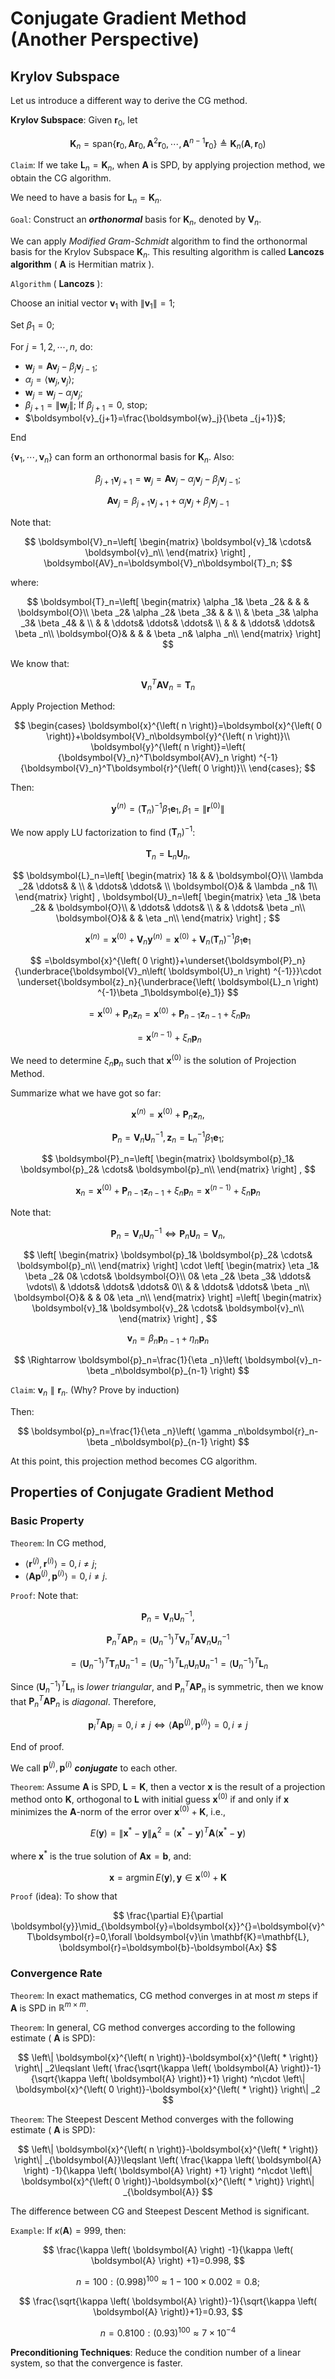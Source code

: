 # Conjugate Gradient Method (Another Perspective)

## Krylov Subspace

Let us introduce a different way to derive the CG method.

**Krylov Subspace**: Given $\boldsymbol{r}_0$, let

$$
\mathbf{K}_n=\mathrm{span}\left\{ \boldsymbol{r}_0,\boldsymbol{Ar}_0,\boldsymbol{A}^2\boldsymbol{r}_0,\cdots ,\boldsymbol{A}^{n-1}\boldsymbol{r}_0 \right\} \triangleq \mathbf{K}_n\left( \boldsymbol{A},\boldsymbol{r}_0 \right) 
$$

`Claim`: If we take $\mathbf{L}_n=\mathbf{K}_n$, when $\boldsymbol{A}$ is SPD, by applying projection method, we obtain the CG algorithm.

We need to have a basis for $\mathbf{L}_n=\mathbf{K}_n$.

`Goal`: Construct an ***orthonormal*** basis for $\mathbf{K}_n$, denoted by $\boldsymbol{V}_n$.

We can apply *Modified Gram-Schmidt* algorithm to find the orthonormal basis for the Krylov Subspace $\mathbf{K}_n$. This resulting algorithm is called **Lancozs algorithm** ( $\boldsymbol{A}$ is  Hermitian matrix ).

`Algorithm` ( **Lancozs** ):

Choose an initial vector $\boldsymbol{v}_1$ with $\left\| \boldsymbol{v}_1 \right\| =1$;

Set $\beta _1=0$;

For $j=1,2,\cdots ,n$, do:

- $\boldsymbol{w}_j=\boldsymbol{Av}_j-\beta _j\boldsymbol{v}_{j-1}$;
- $\alpha _j=\left< \boldsymbol{w}_j,\boldsymbol{v}_j \right>$;
- $\boldsymbol{w}_j=\boldsymbol{w}_j-\alpha _j\boldsymbol{v}_j$;
- $\beta _{j+1}=\left\| \boldsymbol{w}_j \right\|$; If $\beta _{j+1}=0$, stop;
- $\boldsymbol{v}_{j+1}=\frac{\boldsymbol{w}_j}{\beta _{j+1}}$;

End

$\left\{ \boldsymbol{v}_1,\cdots ,\boldsymbol{v}_n \right\}$ can form an orthonormal basis for $\mathbf{K}_n$. Also:

$$
\beta _{j+1}\boldsymbol{v}_{j+1}=\boldsymbol{w}_j=\boldsymbol{Av}_j-\alpha _j\boldsymbol{v}_j-\beta _j\boldsymbol{v}_{j-1};
$$

$$
\boldsymbol{Av}_j=\beta _{j+1}\boldsymbol{v}_{j+1}+\alpha _j\boldsymbol{v}_j+\beta _j\boldsymbol{v}_{j-1}
$$

Note that:

$$
\boldsymbol{V}_n=\left[ \begin{matrix}
	\boldsymbol{v}_1&		\cdots&		\boldsymbol{v}_n\\
\end{matrix} \right] , \boldsymbol{AV}_n=\boldsymbol{V}_n\boldsymbol{T}_n;
$$

where:

$$
\boldsymbol{T}_n=\left[ \begin{matrix}
	\alpha _1&		\beta _2&		&		&		&		\boldsymbol{O}\\
	\beta _2&		\alpha _2&		\beta _3&		&		&		\\
	&		\beta _3&		\alpha _3&		\beta _4&		&		\\
	&		&		\ddots&		\ddots&		\ddots&		\\
	&		&		&		\ddots&		\ddots&		\beta _n\\
	\boldsymbol{O}&		&		&		&		\beta _n&		\alpha _n\\
\end{matrix} \right] 
$$

We know that:

$$
{\boldsymbol{V}_n}^T\boldsymbol{AV}_n=\boldsymbol{T}_n
$$

Apply Projection Method:

$$
\begin{cases}
	\boldsymbol{x}^{\left( n \right)}=\boldsymbol{x}^{\left( 0 \right)}+\boldsymbol{V}_n\boldsymbol{y}^{\left( n \right)}\\
	\boldsymbol{y}^{\left( n \right)}=\left( {\boldsymbol{V}_n}^T\boldsymbol{AV}_n \right) ^{-1}{\boldsymbol{V}_n}^T\boldsymbol{r}^{\left( 0 \right)}\\
\end{cases};
$$

Then:

$$
\boldsymbol{y}^{\left( n \right)}=\left( \boldsymbol{T}_n \right) ^{-1}\beta _1\boldsymbol{e}_1, \beta _1=\left\| \boldsymbol{r}^{\left( 0 \right)} \right\| 
$$

We now apply LU factorization to find $\left( \boldsymbol{T}_n \right) ^{-1}$:

$$
\boldsymbol{T}_n=\boldsymbol{L}_n\boldsymbol{U}_n, 
$$

$$
\boldsymbol{L}_n=\left[ \begin{matrix}
	1&		&		&		\boldsymbol{O}\\
	\lambda _2&		\ddots&		&		\\
	&		\ddots&		\ddots&		\\
	\boldsymbol{O}&		&		\lambda _n&		1\\
\end{matrix} \right] , \boldsymbol{U}_n=\left[ \begin{matrix}
	\eta _1&		\beta _2&		&		\boldsymbol{O}\\
	&		\ddots&		\ddots&		\\
	&		&		\ddots&		\beta _n\\
	\boldsymbol{O}&		&		&		\eta _n\\
\end{matrix} \right] ;
$$

$$
\boldsymbol{x}^{\left( n \right)}=\boldsymbol{x}^{\left( 0 \right)}+\boldsymbol{V}_n\boldsymbol{y}^{\left( n \right)}=\boldsymbol{x}^{\left( 0 \right)}+\boldsymbol{V}_n\left( \boldsymbol{T}_n \right) ^{-1}\beta _1\boldsymbol{e}_1
$$

$$
=\boldsymbol{x}^{\left( 0 \right)}+\underset{\boldsymbol{P}_n}{\underbrace{\boldsymbol{V}_n\left( \boldsymbol{U}_n \right) ^{-1}}}\cdot \underset{\boldsymbol{z}_n}{\underbrace{\left( \boldsymbol{L}_n \right) ^{-1}\beta _1\boldsymbol{e}_1}}
$$

$$
=\boldsymbol{x}^{\left( 0 \right)}+\boldsymbol{P}_n\boldsymbol{z}_n=\boldsymbol{x}^{\left( 0 \right)}+\boldsymbol{P}_{n-1}\boldsymbol{z}_{n-1}+\xi _n\boldsymbol{p}_n
$$

$$
=\boldsymbol{x}^{\left( n-1 \right)}+\xi _n\boldsymbol{p}_n
$$

We need to determine $\xi _n\boldsymbol{p}_n$ such that $\boldsymbol{x}^{\left( 0 \right)}$ is the solution of Projection Method.

Summarize what we have got so far:

$$
\boldsymbol{x}^{\left( n \right)}=\boldsymbol{x}^{\left( 0 \right)}+\boldsymbol{P}_n\boldsymbol{z}_n,
$$

$$
\boldsymbol{P}_n=\boldsymbol{V}_n{\boldsymbol{U}_n}^{-1}, \boldsymbol{z}_n={\boldsymbol{L}_n}^{-1}\beta _1\boldsymbol{e}_1;
$$

$$
\boldsymbol{P}_n=\left[ \begin{matrix}
	\boldsymbol{p}_1&		\boldsymbol{p}_2&		\cdots&		\boldsymbol{p}_n\\
\end{matrix} \right] ,
$$

$$
\boldsymbol{x}_n=\boldsymbol{x}^{\left( 0 \right)}+\boldsymbol{P}_{n-1}\boldsymbol{z}_{n-1}+\xi _n\boldsymbol{p}_n=\boldsymbol{x}^{\left( n-1 \right)}+\xi _n\boldsymbol{p}_n
$$

Note that:

$$
\boldsymbol{P}_n=\boldsymbol{V}_n{\boldsymbol{U}_n}^{-1}\Leftrightarrow \boldsymbol{P}_n\boldsymbol{U}_n=\boldsymbol{V}_n,
$$

$$
\left[ \begin{matrix}
	\boldsymbol{p}_1&		\boldsymbol{p}_2&		\cdots&		\boldsymbol{p}_n\\
\end{matrix} \right] \cdot \left[ \begin{matrix}
	\eta _1&		\beta _2&		0&		\cdots&		\boldsymbol{O}\\
	0&		\eta _2&		\beta _3&		\ddots&		\vdots\\
	&		\ddots&		\ddots&		\ddots&		0\\
	&		&		\ddots&		\ddots&		\beta _n\\
	\boldsymbol{O}&		&		&		0&		\eta _n\\
\end{matrix} \right] =\left[ \begin{matrix}
	\boldsymbol{v}_1&		\boldsymbol{v}_2&		\cdots&		\boldsymbol{v}_n\\
\end{matrix} \right] ,
$$

$$
\boldsymbol{v}_n=\beta _n\boldsymbol{p}_{n-1}+\eta _n\boldsymbol{p}_n
$$

$$
\Rightarrow \boldsymbol{p}_n=\frac{1}{\eta _n}\left( \boldsymbol{v}_n-\beta _n\boldsymbol{p}_{n-1} \right) 
$$

`Claim`: $\boldsymbol{v}_n\parallel \boldsymbol{r}_n$. (Why?  Prove by induction)

Then:

$$
\boldsymbol{p}_n=\frac{1}{\eta _n}\left( \gamma _n\boldsymbol{r}_n-\beta _n\boldsymbol{p}_{n-1} \right) 
$$

At this point, this projection method becomes CG algorithm.

## Properties of Conjugate Gradient Method

### Basic Property

`Theorem`: In CG method,

- $\left< \boldsymbol{r}^{\left( j \right)},\boldsymbol{r}^{\left( i \right)} \right> =0, i\ne j$;
- $\left< \boldsymbol{Ap}^{\left( j \right)},\boldsymbol{p}^{\left( i \right)} \right> =0,i\ne j$.

`Proof`: Note that:

$$
\boldsymbol{P}_n=\boldsymbol{V}_n{\boldsymbol{U}_n}^{-1},
$$

$$
{\boldsymbol{P}_n}^T\boldsymbol{AP}_n=\left( {\boldsymbol{U}_n}^{-1} \right) ^T{\boldsymbol{V}_n}^T\boldsymbol{AV}_n{\boldsymbol{U}_n}^{-1}
$$

$$
=\left( {\boldsymbol{U}_n}^{-1} \right) ^T\boldsymbol{T}_n{\boldsymbol{U}_n}^{-1}=\left( {\boldsymbol{U}_n}^{-1} \right) ^T\boldsymbol{L}_n\boldsymbol{U}_n{\boldsymbol{U}_n}^{-1}=\left( {\boldsymbol{U}_n}^{-1} \right) ^T\boldsymbol{L}_n
$$

Since $\left( {\boldsymbol{U}_n}^{-1} \right) ^T\boldsymbol{L}_n$ is *lower triangular*, and ${\boldsymbol{P}_n}^T\boldsymbol{AP}_n$ is symmetric, then we know that ${\boldsymbol{P}_n}^T\boldsymbol{AP}_n$ is *diagonal*. Therefore,

$$
{\boldsymbol{p}_i}^T\boldsymbol{Ap}_j=0, i\ne j\Longleftrightarrow \left< \boldsymbol{Ap}^{\left( j \right)},\boldsymbol{p}^{\left( i \right)} \right> =0,i\ne j
$$

End of proof.

We call $\boldsymbol{p}^{\left( j \right)},\boldsymbol{p}^{\left( i \right)}$ ***conjugate*** to each other.

`Theorem`: Assume $\boldsymbol{A}$ is SPD, $\mathbf{L}=\mathbf{K}$, then a vector $\boldsymbol{x}$ is the result of a projection method onto $\mathbf{K}$, orthogonal to $\mathbf{L}$ with initial guess $\boldsymbol{x}^{(0)}$ if and only if $\boldsymbol{x}$ minimizes the $\boldsymbol{A}$-norm of the error over $\boldsymbol{x}^{\left( 0 \right)}+\mathbf{K}$, i.e.,

$$
E\left( \boldsymbol{y} \right) =\left\| \boldsymbol{x}^*-\boldsymbol{y} \right\| _{\boldsymbol{A}}^{2}=\left( \boldsymbol{x}^*-\boldsymbol{y} \right) ^T\boldsymbol{A}\left( \boldsymbol{x}^*-\boldsymbol{y} \right) 
$$

where $\boldsymbol{x}^*$ is the true solution of $\boldsymbol{Ax}=\boldsymbol{b}$, and:

$$
\boldsymbol{x}=\mathrm{arg}\min E\left( \boldsymbol{y} \right) , \boldsymbol{y}\in \boldsymbol{x}^{\left( 0 \right)}+\mathbf{K}
$$

`Proof` (idea): To show that

$$
\frac{\partial E}{\partial \boldsymbol{y}}\mid_{\boldsymbol{y}=\boldsymbol{x}}^{}=\boldsymbol{v}^T\boldsymbol{r}=0,\forall \boldsymbol{v}\in \mathbf{K}=\mathbf{L}, \boldsymbol{r}=\boldsymbol{b}-\boldsymbol{Ax}
$$

### Convergence Rate

`Theorem`: In exact mathematics, CG method converges in at most $m$ steps if $\boldsymbol{A}$ is SPD in $\mathbb{R} ^{m\times m}$.

`Theorem`: In general, CG method converges according to the following estimate ( $\boldsymbol{A}$ is SPD):

$$
\left\| \boldsymbol{x}^{\left( n \right)}-\boldsymbol{x}^{\left( * \right)} \right\| _2\leqslant \left( \frac{\sqrt{\kappa \left( \boldsymbol{A} \right)}-1}{\sqrt{\kappa \left( \boldsymbol{A} \right)}+1} \right) ^n\cdot \left\| \boldsymbol{x}^{\left( 0 \right)}-\boldsymbol{x}^{\left( * \right)} \right\| _2
$$

`Theorem`: The Steepest Descent Method converges with the following estimate ( $\boldsymbol{A}$ is SPD):

$$
\left\| \boldsymbol{x}^{\left( n \right)}-\boldsymbol{x}^{\left( * \right)} \right\| _{\boldsymbol{A}}\leqslant \left( \frac{\kappa \left( \boldsymbol{A} \right) -1}{\kappa \left( \boldsymbol{A} \right) +1} \right) ^n\cdot \left\| \boldsymbol{x}^{\left( 0 \right)}-\boldsymbol{x}^{\left( * \right)} \right\| _{\boldsymbol{A}}
$$

The difference between CG and Steepest Descent Method is significant.

`Example`: If $\kappa \left( \boldsymbol{A} \right) =999$, then:

$$
\frac{\kappa \left( \boldsymbol{A} \right) -1}{\kappa \left( \boldsymbol{A} \right) +1}=0.998,
$$

$$
n=100: \left( 0.998 \right) ^{100}\approx 1-100\times 0.002=0.8;
$$

$$
\frac{\sqrt{\kappa \left( \boldsymbol{A} \right)}-1}{\sqrt{\kappa \left( \boldsymbol{A} \right)}+1}=0.93,
$$

$$
n=0.8100: \left( 0.93 \right) ^{100}\approx 7\times 10^{-4}
$$

**Preconditioning Techniques**: Reduce the condition number of a linear system, so that the convergence is faster.
